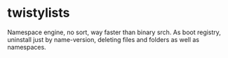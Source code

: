 twistylists
===========

Namespace engine, no sort, way faster than binary srch. As boot registry, uninstall just by name-version, deleting files and folders as well as namespaces.